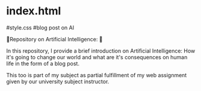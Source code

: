 # index.html
#style.css
#blog post on AI

🌝Repository on Artificial Intelligence:  🧠 

In this repository, I provide a brief introduction on Artificial Intelligence: How it's going to change our world and what are it's consequences on human life in the form of a blog post.

This too is part of my subject as partial fulfillment of my web assignment given by our university subject instructor.


